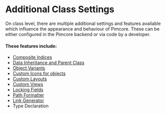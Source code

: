 # Additional Class Settings

On class level, there are multiple additional settings and features available which influence the appearance and behaviour of Pimcore. These can be either configured in the Pimcore
backend or via code by a developer. 

#### These features include: 
* [Composite Indices](./05_Composite_Indices.md)
* [Data Inheritance and Parent Class](./25_Inheritance.md)
* [Object Variants](./70_Variants.md)
* [Custom Icons for objects](./10_Custom_Icons.md)
* [Custom Layouts](./15_Custom_Layouts.md)
* [Custom Views](./20_Custom_Views.md)
* [Locking Fields](./35_Locking_Fields.md)
* [Path Formatter](./50_Path_Formatter.md)
* [Link Generator](./30_Link_Generator.md)
* Type Declaration
